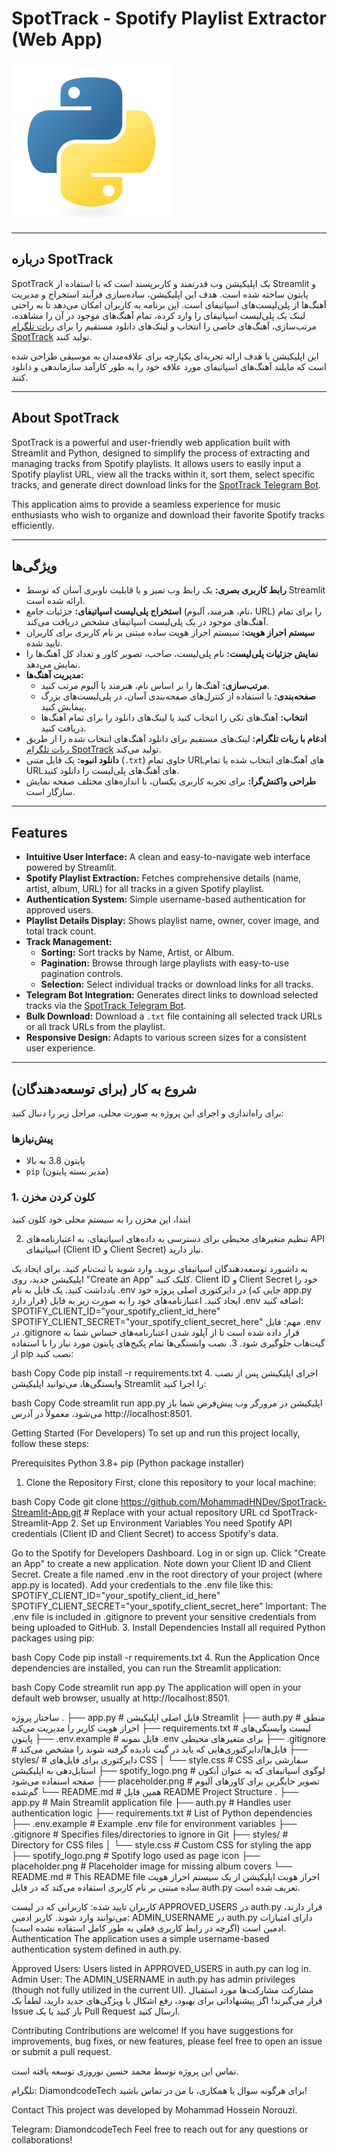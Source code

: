 # SpotTrack - Spotify Playlist Extractor (Web App)

![Python Project Icon](https://raw.githubusercontent.com/devicons/devicon/master/icons/python/python-original.svg)


---

## درباره SpotTrack

SpotTrack یک اپلیکیشن وب قدرتمند و کاربرپسند است که با استفاده از Streamlit و پایتون ساخته شده است. هدف این اپلیکیشن، ساده‌سازی فرآیند استخراج و مدیریت آهنگ‌ها از پلی‌لیست‌های اسپاتیفای است. این برنامه به کاربران امکان می‌دهد تا به راحتی لینک یک پلی‌لیست اسپاتیفای را وارد کرده، تمام آهنگ‌های موجود در آن را مشاهده، مرتب‌سازی، آهنگ‌های خاصی را انتخاب و لینک‌های دانلود مستقیم را برای [ربات تلگرام SpotTrack](https://t.me/SpotTrack_Bot) تولید کنند.

این اپلیکیشن با هدف ارائه تجربه‌ای یکپارچه برای علاقه‌مندان به موسیقی طراحی شده است که مایلند آهنگ‌های اسپاتیفای مورد علاقه خود را به طور کارآمد سازماندهی و دانلود کنند.

---

## About SpotTrack

SpotTrack is a powerful and user-friendly web application built with Streamlit and Python, designed to simplify the process of extracting and managing tracks from Spotify playlists. It allows users to easily input a Spotify playlist URL, view all the tracks within it, sort them, select specific tracks, and generate direct download links for the [SpotTrack Telegram Bot](https://t.me/SpotTrack_Bot).

This application aims to provide a seamless experience for music enthusiasts who wish to organize and download their favorite Spotify tracks efficiently.

---

## ویژگی‌ها

*   **رابط کاربری بصری:** یک رابط وب تمیز و با قابلیت ناوبری آسان که توسط Streamlit ارائه شده است.
*   **استخراج پلی‌لیست اسپاتیفای:** جزئیات جامع (نام، هنرمند، آلبوم، URL) را برای تمام آهنگ‌های موجود در یک پلی‌لیست اسپاتیفای مشخص دریافت می‌کند.
*   **سیستم احراز هویت:** سیستم احراز هویت ساده مبتنی بر نام کاربری برای کاربران تایید شده.
*   **نمایش جزئیات پلی‌لیست:** نام پلی‌لیست، صاحب، تصویر کاور و تعداد کل آهنگ‌ها را نمایش می‌دهد.
*   **مدیریت آهنگ‌ها:**
    *   **مرتب‌سازی:** آهنگ‌ها را بر اساس نام، هنرمند یا آلبوم مرتب کنید.
    *   **صفحه‌بندی:** با استفاده از کنترل‌های صفحه‌بندی آسان، در پلی‌لیست‌های بزرگ پیمایش کنید.
    *   **انتخاب:** آهنگ‌های تکی را انتخاب کنید یا لینک‌های دانلود را برای تمام آهنگ‌ها دریافت کنید.
*   **ادغام با ربات تلگرام:** لینک‌های مستقیم برای دانلود آهنگ‌های انتخاب شده را از طریق [ربات تلگرام SpotTrack](https://t.me/SpotTrack_Bot) تولید می‌کند.
*   **دانلود انبوه:** یک فایل متنی (`.txt`) حاوی تمام URLهای آهنگ‌های انتخاب شده یا تمام URLهای آهنگ‌های پلی‌لیست را دانلود کنید.
*   **طراحی واکنش‌گرا:** برای تجربه کاربری یکسان، با اندازه‌های مختلف صفحه نمایش سازگار است.

---

## Features

*   **Intuitive User Interface:** A clean and easy-to-navigate web interface powered by Streamlit.
*   **Spotify Playlist Extraction:** Fetches comprehensive details (name, artist, album, URL) for all tracks in a given Spotify playlist.
*   **Authentication System:** Simple username-based authentication for approved users.
*   **Playlist Details Display:** Shows playlist name, owner, cover image, and total track count.
*   **Track Management:**
    *   **Sorting:** Sort tracks by Name, Artist, or Album.
    *   **Pagination:** Browse through large playlists with easy-to-use pagination controls.
    *   **Selection:** Select individual tracks or download links for all tracks.
*   **Telegram Bot Integration:** Generates direct links to download selected tracks via the [SpotTrack Telegram Bot](https://t.me/SpotTrack_Bot).
*   **Bulk Download:** Download a `.txt` file containing all selected track URLs or all track URLs from the playlist.
*   **Responsive Design:** Adapts to various screen sizes for a consistent user experience.

---

## شروع به کار (برای توسعه‌دهندگان)

برای راه‌اندازی و اجرای این پروژه به صورت محلی، مراحل زیر را دنبال کنید:

### پیش‌نیازها

*   پایتون 3.8 به بالا
*   `pip` (مدیر بسته پایتون)

### 1. کلون کردن مخزن

ابتدا، این مخزن را به سیستم محلی خود کلون کنید

2. تنظیم متغیرهای محیطی
برای دسترسی به داده‌های اسپاتیفای، به اعتبارنامه‌های API اسپاتیفای (Client ID و Client Secret) نیاز دارید.

به داشبورد توسعه‌دهندگان اسپاتیفای بروید.
وارد شوید یا ثبت‌نام کنید.
برای ایجاد یک اپلیکیشن جدید، روی "Create an App" کلیک کنید.
Client ID و Client Secret خود را یادداشت کنید.
یک فایل به نام .env در دایرکتوری اصلی پروژه خود (جایی که app.py قرار دارد) ایجاد کنید.
اعتبارنامه‌های خود را به صورت زیر به فایل .env اضافه کنید:
SPOTIFY_CLIENT_ID="your_spotify_client_id_here"
SPOTIFY_CLIENT_SECRET="your_spotify_client_secret_here"
مهم: فایل .env در .gitignore قرار داده شده است تا از آپلود شدن اعتبارنامه‌های حساس شما به گیت‌هاب جلوگیری شود.
3. نصب وابستگی‌ها
تمام پکیج‌های پایتون مورد نیاز را با استفاده از pip نصب کنید:

bash
Copy Code
pip install -r requirements.txt
4. اجرای اپلیکیشن
پس از نصب وابستگی‌ها، می‌توانید اپلیکیشن Streamlit را اجرا کنید:

bash
Copy Code
streamlit run app.py
اپلیکیشن در مرورگر وب پیش‌فرض شما باز می‌شود، معمولاً در آدرس http://localhost:8501.

Getting Started (For Developers)
To set up and run this project locally, follow these steps:

Prerequisites
Python 3.8+
pip (Python package installer)
1. Clone the Repository
First, clone this repository to your local machine:

bash
Copy Code
git clone https://github.com/MohammadHNDev/SpotTrack-Streamlit-App.git # Replace with your actual repository URL
cd SpotTrack-Streamlit-App
2. Set up Environment Variables
You need Spotify API credentials (Client ID and Client Secret) to access Spotify's data.

Go to the Spotify for Developers Dashboard.
Log in or sign up.
Click "Create an App" to create a new application.
Note down your Client ID and Client Secret.
Create a file named .env in the root directory of your project (where app.py is located).
Add your credentials to the .env file like this:
SPOTIFY_CLIENT_ID="your_spotify_client_id_here"
SPOTIFY_CLIENT_SECRET="your_spotify_client_secret_here"
Important: The .env file is included in .gitignore to prevent your sensitive credentials from being uploaded to GitHub.
3. Install Dependencies
Install all required Python packages using pip:

bash
Copy Code
pip install -r requirements.txt
4. Run the Application
Once dependencies are installed, you can run the Streamlit application:

bash
Copy Code
streamlit run app.py
The application will open in your default web browser, usually at http://localhost:8501.

ساختار پروژه
.
├── app.py                  # فایل اصلی اپلیکیشن Streamlit
├── auth.py                 # منطق احراز هویت کاربر را مدیریت می‌کند
├── requirements.txt        # لیست وابستگی‌های پایتون
├── .env.example            # فایل نمونه .env برای متغیرهای محیطی
├── .gitignore              # فایل‌ها/دایرکتوری‌هایی که باید در گیت نادیده گرفته شوند را مشخص می‌کند
├── styles/                 # دایرکتوری برای فایل‌های CSS
│   └── style.css           # CSS سفارشی برای استایل‌دهی به اپلیکیشن
├── spotify_logo.png        # لوگوی اسپاتیفای که به عنوان آیکون صفحه استفاده می‌شود
├── placeholder.png         # تصویر جایگزین برای کاورهای آلبوم گم‌شده
└── README.md               # همین فایل README
Project Structure
.
├── app.py                  # Main Streamlit application file
├── auth.py                 # Handles user authentication logic
├── requirements.txt        # List of Python dependencies
├── .env.example            # Example .env file for environment variables
├── .gitignore              # Specifies files/directories to ignore in Git
├── styles/                 # Directory for CSS files
│   └── style.css           # Custom CSS for styling the app
├── spotify_logo.png        # Spotify logo used as page icon
├── placeholder.png         # Placeholder image for missing album covers
└── README.md               # This README file
احراز هویت
اپلیکیشن از یک سیستم احراز هویت ساده مبتنی بر نام کاربری استفاده می‌کند که در فایل auth.py تعریف شده است.

کاربران تایید شده: کاربرانی که در لیست APPROVED_USERS در auth.py قرار دارند، می‌توانند وارد شوند.
کاربر ادمین: ADMIN_USERNAME در auth.py دارای امتیازات ادمین است (اگرچه در رابط کاربری فعلی به طور کامل استفاده نشده است).
Authentication
The application uses a simple username-based authentication system defined in auth.py.

Approved Users: Users listed in APPROVED_USERS in auth.py can log in.
Admin User: The ADMIN_USERNAME in auth.py has admin privileges (though not fully utilized in the current UI).
مشارکت
مشارکت‌ها مورد استقبال قرار می‌گیرند! اگر پیشنهاداتی برای بهبود، رفع اشکال یا ویژگی‌های جدید دارید، لطفاً یک Issue باز کنید یا یک Pull Request ارسال کنید.

Contributing
Contributions are welcome! If you have suggestions for improvements, bug fixes, or new features, please feel free to open an issue or submit a pull request.

تماس
این پروژه توسط محمد حسین نوروزی توسعه یافته است.

تلگرام: DiamondcodeTech
برای هرگونه سوال یا همکاری، با من در تماس باشید!

Contact
This project was developed by Mohammad Hossein Norouzi.

Telegram: DiamondcodeTech
Feel free to reach out for any questions or collaborations!


